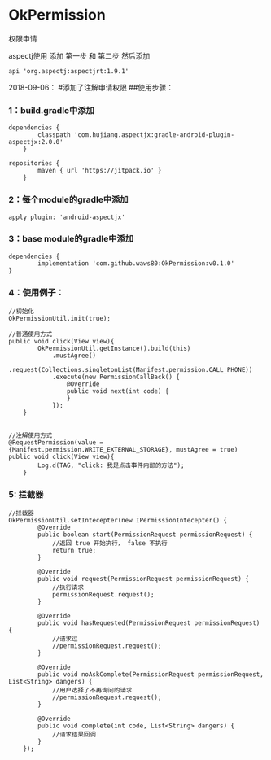 # OkPermission
权限申请

aspectj使用 添加 第一步 和 第二步 然后添加

	api 'org.aspectj:aspectjrt:1.9.1'

2018-09-06：
#添加了注解申请权限
##使用步骤：
### 1：build.gradle中添加

	dependencies {
        	classpath 'com.hujiang.aspectjx:gradle-android-plugin-aspectjx:2.0.0'
    	}
	
	repositories {
        	maven { url 'https://jitpack.io' }
    	}
    
### 2：每个module的gradle中添加

	apply plugin: 'android-aspectjx'
	
### 3：base module的gradle中添加

	dependencies {
	        implementation 'com.github.waws80:OkPermission:v0.1.0'
	}
	
### 4：使用例子：
	//初始化
	OkPermissionUtil.init(true);
	
	//普通使用方式
	public void click(View view){
        	OkPermissionUtil.getInstance().build(this)
                .mustAgree()
                .request(Collections.singletonList(Manifest.permission.CALL_PHONE))
                .execute(new PermissionCallBack() {
                    @Override
                    public void next(int code) {
                    }
                });
    	}
	
	
	//注解使用方式
	@RequestPermission(value = {Manifest.permission.WRITE_EXTERNAL_STORAGE}, mustAgree = true)
   	public void click(View view){
        	Log.d(TAG, "click: 我是点击事件内部的方法");
    	}
	
### 5: 拦截器	
	//拦截器
	OkPermissionUtil.setIntecepter(new IPermissionIntecepter() {
            @Override
            public boolean start(PermissionRequest permissionRequest) {
                //返回 true 开始执行， false 不执行
                return true;
            }

            @Override
            public void request(PermissionRequest permissionRequest) {
                //执行请求
                permissionRequest.request();
            }

            @Override
            public void hasRequested(PermissionRequest permissionRequest) {
                //请求过
                //permissionRequest.request();
            }

            @Override
            public void noAskComplete(PermissionRequest permissionRequest, List<String> dangers) {
                //用户选择了不再询问的请求
                //permissionRequest.request();
            }

            @Override
            public void complete(int code, List<String> dangers) {
                //请求结果回调
            }
        });
	
	
